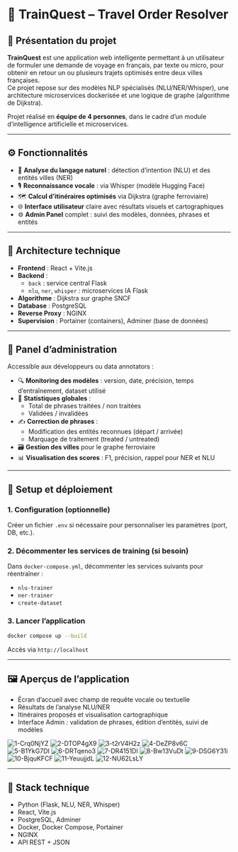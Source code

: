
# 🧭 TrainQuest – Travel Order Resolver

## 📝 Présentation du projet

**TrainQuest** est une application web intelligente permettant à un utilisateur de formuler une demande de voyage en français, par texte ou micro, pour obtenir en retour un ou plusieurs trajets optimisés entre deux villes françaises.  
Ce projet repose sur des modèles NLP spécialisés (NLU/NER/Whisper), une architecture microservices dockerisée et une logique de graphe (algorithme de Dijkstra).

Projet réalisé en **équipe de 4 personnes**, dans le cadre d’un module d’intelligence artificielle et microservices.

---

## ⚙️ Fonctionnalités

- 🧠 **Analyse du langage naturel** : détection d’intention (NLU) et des entités villes (NER)
- 🎙️ **Reconnaissance vocale** : via Whisper (modèle Hugging Face)
- 🗺️ **Calcul d’itinéraires optimisés** via Dijkstra (graphe ferroviaire)
- 🌐 **Interface utilisateur** claire avec résultats visuels et cartographiques
- ⚙️ **Admin Panel** complet : suivi des modèles, données, phrases et entités

---

## 🧱 Architecture technique

- **Frontend** : React + Vite.js
- **Backend** :
  - `back` : service central Flask
  - `nlu`, `ner`, `whisper` : microservices IA Flask
- **Algorithme** : Dijkstra sur graphe SNCF
- **Database** : PostgreSQL
- **Reverse Proxy** : NGINX
- **Supervision** : Portainer (containers), Adminer (base de données)

---

## 🧪 Panel d’administration

Accessible aux développeurs ou data annotators :
- 🔍 **Monitoring des modèles** : version, date, précision, temps d’entraînement, dataset utilisé
- 🧮 **Statistiques globales** :
  - Total de phrases traitées / non traitées
  - Validées / invalidées
- ✍️ **Correction de phrases** :
  - Modification des entités reconnues (départ / arrivée)
  - Marquage de traitement (treated / untreated)
- 🗃️ **Gestion des villes** pour le graphe ferroviaire
- 📊 **Visualisation des scores** : F1, précision, rappel pour NER et NLU

---

## 🚀 Setup et déploiement

### 1. Configuration (optionnelle)
Créer un fichier `.env` si nécessaire pour personnaliser les paramètres (port, DB, etc.).

### 2. Décommenter les services de training (si besoin)
Dans `docker-compose.yml`, décommenter les services suivants pour réentraîner :
- `nlu-trainer`
- `ner-trainer`
- `create-dataset`

### 3. Lancer l’application
```bash
docker compose up --build
```
Accès via `http://localhost`

---

## 🖼️ Aperçus de l’application

- Écran d’accueil avec champ de requête vocale ou textuelle  
- Résultats de l’analyse NLU/NER  
- Itinéraires proposés et visualisation cartographique  
- Interface Admin : validation de phrases, édition d’entités, suivi de modèles


![1-Crq0NjYZ](screens/1-Crq0NjYZ.webp)
![2-DTOP4gX9](screens/2-DTOP4gX9.webp)
![3-t2rV4H2z](screens/3-t2rV4H2z.webp)
![4-DeZP8v6C](screens/4-DeZP8v6C.webp)
![5-B1YkG7DI](screens/5-B1YkG7DI.webp)
![6-DRTqeno3](screens/6-DRTqeno3.webp)
![7-DR4151Dl](screens/7-DR4151Dl.webp)
![8-Bw13VuDt](screens/8-Bw13VuDt.webp)
![9-DSG6Y31i](screens/9-DSG6Y31i.webp)
![10-BjquKFCF](screens/10-BjquKFCF.webp)
![11-YeuujjdL](screens/11-YeuujjdL.webp)
![12-NU62LsLY](screens/12-NU62LsLY.webp)

---

## 🧰 Stack technique

- Python (Flask, NLU, NER, Whisper)
- React, Vite.js
- PostgreSQL, Adminer
- Docker, Docker Compose, Portainer
- NGINX
- API REST + JSON
